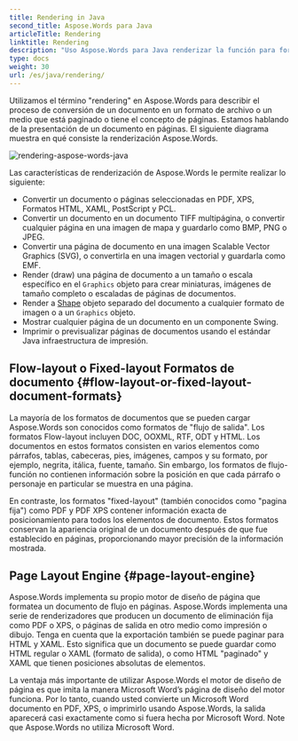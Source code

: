```yaml
---
title: Rendering in Java
second_title: Aspose.Words para Java
articleTitle: Rendering
linktitle: Rendering
description: "Uso Aspose.Words para Java renderizar la función para formatear un documento de flujo en páginas y convertir dicho documento o páginas seleccionadas a otro documento (PDF, HTML, XPS, etc.) o formatos de imagen (TIFF, PNG, SVG, etc.) para visualización, nuevas conversiones o impresión."
type: docs
weight: 30
url: /es/java/rendering/
---
```


Utilizamos el término "rendering" en Aspose.Words para describir el proceso de conversión de un documento en un formato de archivo o un medio que está paginado o tiene el concepto de páginas. Estamos hablando de la presentación de un documento en páginas. El siguiente diagrama muestra en qué consiste la renderización Aspose.Words.

![rendering-aspose-words-java](/words/java/rendering/rendering-1.png)

Las características de renderización de Aspose.Words le permite realizar lo siguiente:

- Convertir un documento o páginas seleccionadas en PDF, XPS, Formatos HTML, XAML, PostScript y PCL.
- Convertir un documento en un documento TIFF multipágina, o convertir cualquier página en una imagen de mapa y guardarlo como BMP, PNG o JPEG.
- Convertir una página de documento en una imagen Scalable Vector Graphics (SVG), o convertirla en una imagen vectorial y guardarla como EMF.
- Render (draw) una página de documento a un tamaño o escala específico en el `Graphics` objeto para crear miniaturas, imágenes de tamaño completo o escaladas de páginas de documentos.
- Render a [Shape](https://reference.aspose.com/words/java/com.aspose.words/shape/) objeto separado del documento a cualquier formato de imagen o a un `Graphics` objeto.
- Mostrar cualquier página de un documento en un componente Swing.
- Imprimir o previsualizar páginas de documentos usando el estándar Java infraestructura de impresión.

## Flow-layout o Fixed-layout Formatos de documento {#flow-layout-or-fixed-layout-document-formats}

La mayoría de los formatos de documentos que se pueden cargar Aspose.Words son conocidos como formatos de "flujo de salida". Los formatos Flow-layout incluyen DOC, OOXML, RTF, ODT y HTML. Los documentos en estos formatos consisten en varios elementos como párrafos, tablas, cabeceras, pies, imágenes, campos y su formato, por ejemplo, negrita, itálica, fuente, tamaño. Sin embargo, los formatos de flujo-función no contienen información sobre la posición en que cada párrafo o personaje en particular se muestra en una página.

En contraste, los formatos "fixed-layout" (también conocidos como "pagina fija") como PDF y PDF XPS contener información exacta de posicionamiento para todos los elementos de documento. Estos formatos conservan la apariencia original de un documento después de que fue establecido en páginas, proporcionando mayor precisión de la información mostrada.

## Page Layout Engine {#page-layout-engine}

Aspose.Words implementa su propio motor de diseño de página que formatea un documento de flujo en páginas. Aspose.Words implementa una serie de renderizadores que producen un documento de eliminación fija como PDF o XPS, o páginas de salida en otro medio como impresión o dibujo. Tenga en cuenta que la exportación también se puede paginar para HTML y XAML. Esto significa que un documento se puede guardar como HTML regular o XAML (formato de salida), o como HTML "paginado" y XAML que tienen posiciones absolutas de elementos.

La ventaja más importante de utilizar Aspose.Words el motor de diseño de página es que imita la manera Microsoft Word’s página de diseño del motor funciona. Por lo tanto, cuando usted convierte un Microsoft Word documento en PDF, XPS, o imprimirlo usando Aspose.Words, la salida aparecerá casi exactamente como si fuera hecha por Microsoft Word. Note que Aspose.Words no utiliza Microsoft Word.
